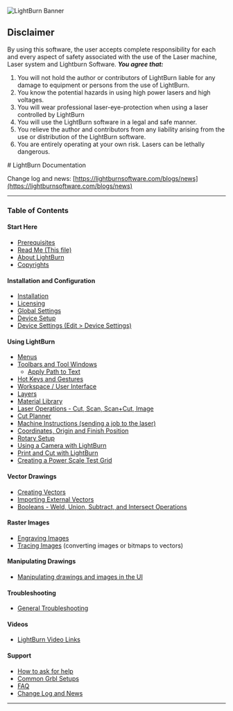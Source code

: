 ![LightBurn Banner](./img/LightBurn_SlimBanner.jpg)

## Disclaimer
By using this software, the user accepts complete responsibility for each and every
aspect of safety associated with the use of the Laser machine, Laser system and
Lightburn Software.
***You agree that:***
1. You will not hold the author or contributors of LightBurn liable for any damage to
    equipment or persons from the use of LightBurn.
2. You know the potential hazards in using high power lasers and high voltages.
3. You will wear professional laser-eye-protection when using a laser controlled by
    LightBurn
4. You will use the LightBurn software in a legal and safe manner.
5. You relieve the author and contributors from any liability arising from the use or
    distribution of the LightBurn software.
6. You are entirely operating at your own risk. Lasers can be lethally dangerous.


<div style="page-break-after: always;"></div>
# LightBurn Documentation

Change log and news: [https://lightburnsoftware.com/blogs/news](https://lightburnsoftware.com/blogs/news)

----------
### Table of Contents

#### Start Here
* [Prerequisites](PreReq.md)
* [Read Me (This file)](README.md)
* [About LightBurn](AboutLightBurn.md)
* [Copyrights](Copyrights.md)
#### Installation and Configuration
* [Installation](Installation.md)
* [Licensing](Licensing.md)
* [Global Settings](Settings.md)
* [Device Setup](DeviceWizard.md)
* [Device Settings (Edit > Device Settings)](DeviceSettings.md)
#### Using LightBurn
* [Menus](MenuCommands.md)
* [Toolbars and Tool Windows](Toolbars.md)
  * [Apply Path to Text](ApplyPathToText.md)
* [Hot Keys and Gestures](HotKeys.md)
* [Workspace / User Interface](Workspace.md)
* [Layers](Layers.md)
* [Material Library](MaterialLibrary.md)
* [Laser Operations - Cut, Scan, Scan+Cut, Image](Operations.md)
* [Cut Planner](CutPlanner.md)
* [Machine Instructions (sending a job to the laser)](MachineInstructions.md)
* [Coordinates, Origin and Finish Position](CoordinatesOrigin.md)
* [Rotary Setup](RotarySetup.md)
* [Using a Camera with LightBurn](Using_a_Camera.md)
* [Print and Cut with LightBurn](PrintAndCut.md)
* [Creating a Power Scale Test Grid](CreatePowerScale.md)

#### Vector Drawings
* [Creating Vectors](CreatingNewVectors.md)
* [Importing External Vectors](ImportingExternalVectors.md)
* [Booleans - Weld, Union, Subtract, and Intersect Operations](Boolean.md)
#### Raster Images
* [Engraving Images](EngravingImages.md)
* [Tracing Images](TracingImages.md) (converting images or bitmaps to vectors)

#### Manipulating Drawings

* [Manipulating drawings and images in the UI](ManipulatingDrawings.md)

#### Troubleshooting
* [General Troubleshooting](Troubleshooting.md)
#### Videos
  - [LightBurn Video Links](Videos.md)

#### Support

* [How to ask for help](RequestingHelp.md)
* [Common Grbl Setups](CommonGrblSetups.md)
* [FAQ](FAQ.md)
* [Change Log and News](https://lightburnsoftware.com/blogs/news)

------------
